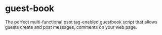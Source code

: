# guest-book
The perfect multi-functional psot tag-enabled guestbook script that allows guests create and post messages, comments on your web page.
